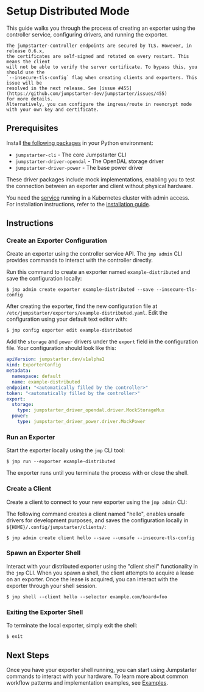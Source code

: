 # Setup Distributed Mode

This guide walks you through the process of creating an exporter using the
controller service, configuring drivers, and running the exporter.

```{warning}
The jumpstarter-controller endpoints are secured by TLS. However, in release 0.6.x,
the certificates are self-signed and rotated on every restart. This means the client
will not be able to verify the server certificate. To bypass this, you should use the
`--insecure-tls-config` flag when creating clients and exporters. This issue will be
resolved in the next release. See [issue #455](https://github.com/jumpstarter-dev/jumpstarter/issues/455)
for more details.
Alternatively, you can configure the ingress/route in reencrypt mode with your own key and certificate.
```

## Prerequisites

Install [the following packages](../installation/packages.md) in your Python
environment:

- `jumpstarter-cli` - The core Jumpstarter CLI
- `jumpstarter-driver-opendal` - The OpenDAL storage driver
- `jumpstarter-driver-power` - The base power driver

These driver packages include mock implementations, enabling you to test the
connection between an exporter and client without physical hardware.

You need the [service](../../introduction/service.md) running in a Kubernetes
cluster with admin access. For installation instructions, refer to the
[installation guide](../installation/service.md).

## Instructions

### Create an Exporter Configuration

Create an exporter using the controller service API. The `jmp admin` CLI
provides commands to interact with the controller directly.

Run this command to create an exporter named `example-distributed` and save the
configuration locally:

```shell
$ jmp admin create exporter example-distributed --save --insecure-tls-config
```

After creating the exporter, find the new configuration file at
`/etc/jumpstarter/exporters/example-distributed.yaml`. Edit the configuration
using your default text editor with:

```shell
$ jmp config exporter edit example-distributed
```

Add the `storage` and `power` drivers under the `export` field in the
configuration file. Your configuration should look like this:

```yaml
apiVersion: jumpstarter.dev/v1alpha1
kind: ExporterConfig
metadata:
  namespace: default
  name: example-distributed
endpoint: "<automatically filled by the controller>"
token: "<automatically filled by the controller>"
export:
  storage:
    type: jumpstarter_driver_opendal.driver.MockStorageMux
  power:
    type: jumpstarter_driver_power.driver.MockPower
```

### Run an Exporter

Start the exporter locally using the `jmp` CLI tool:

```shell
$ jmp run --exporter example-distributed
```

The exporter runs until you terminate the process with or close the shell.

### Create a Client

Create a client to connect to your new exporter using the `jmp admin` CLI:

The following command creates a client named "hello", enables unsafe drivers for
development purposes, and saves the configuration locally in
`${HOME}/.config/jumpstarter/clients/`:

```shell
$ jmp admin create client hello --save --unsafe --insecure-tls-config
```

### Spawn an Exporter Shell

Interact with your distributed exporter using the "client shell" functionality
in the `jmp` CLI. When you spawn a shell, the client attempts to acquire a lease
on an exporter. Once the lease is acquired, you can interact with the exporter
through your shell session.

```shell
$ jmp shell --client hello --selector example.com/board=foo
```

### Exiting the Exporter Shell

To terminate the local exporter, simply exit the shell:

```shell
$ exit
```

## Next Steps

Once you have your exporter shell running, you can start using Jumpstarter
commands to interact with your hardware. To learn more about common workflow
patterns and implementation examples, see [Examples](./examples.md).